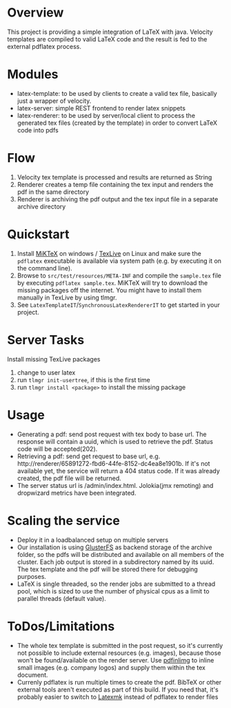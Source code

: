 # Overview
This project is providing a simple integration of LaTeX with java. Velocity templates are compiled to valid LaTeX code and the result is fed to the external pdflatex process.

# Modules
- latex-template: to be used by clients to create a valid tex file, basically just a wrapper of velocity. 
- latex-server: simple REST frontend to render latex snippets
- latex-renderer: to be used by server/local client to process the generated tex files (created by the template) in order to convert LaTeX code into pdfs

# Flow
1. Velocity tex template is processed and results are returned as String
2. Renderer creates a temp file containing the tex input and renders the pdf in the same directory
3. Renderer is archiving the pdf output and the tex input file in a separate archive directory

# Quickstart
1. Install [MiKTeX](https://miktex.org/download) on windows / [TexLive](https://launchpad.net/~jonathonf/+archive/ubuntu/texlive-2016) on Linux and make sure the `pdflatex` executable is available via system path (e.g. by executing it on the command line).
2. Browse to `src/test/resources/META-INF` and compile the `sample.tex` file by executing `pdflatex sample.tex`. MiKTeX will try to download the missing packages off the internet. You might have to install them manually in TexLive by using tlmgr.
3. See `LatexTemplateIT`/`SynchronousLatexRendererIT` to get started in your project.

# Server Tasks
Install missing TexLive packages
1. change to user latex
2. run `tlmgr init-usertree`, if this is the first time
3. run `tlmgr install <package>` to install the missing package

# Usage
- Generating a pdf: send post request with tex body to base url. The response will contain a uuid, which is used to retrieve the pdf. Status code will be accepted(202).
- Retrieving a pdf: send get request to base url, e.g. http://renderer/65891272-fbd6-44fe-8152-dc4ea8e1901b. If it's not available yet, the service will return a 404 status code. If it was already created, the pdf file will be returned.
- The server status url is /admin/index.html. Jolokia(jmx remoting) and dropwizard metrics have been integrated.

# Scaling the service
- Deploy it in a loadbalanced setup on multiple servers
- Our installation is using [GlusterFS](https://www.gluster.org/) as backend storage of the archive folder, so the pdfs will be distributed and available on all members of the cluster. Each job output is stored in a subdirectory named by its uuid. The tex template and the pdf will be stored there for debugging purposes.
- LaTeX is single threaded, so the render jobs are submitted to a thread pool, which is sized to use the number of physical cpus as a limit to parallel threads (default value).

# ToDos/Limitations
- The whole tex template is submitted in the post request, so it's currently not possible to include external resources (e.g. images), because those won't be found/available on the render server. Use [pdfinlimg](https://github.com/zerotoc/pdfinlimg) to inline small images (e.g. company logos) and supply them within the tex document. 
- Currenly pdflatex is run multiple times to create the pdf. BibTeX or other external tools aren't executed as part of this build. If you need that, it's probably easier to switch to [Latexmk](http://personal.psu.edu/jcc8/latexmk/) instead of pdflatex to render files
